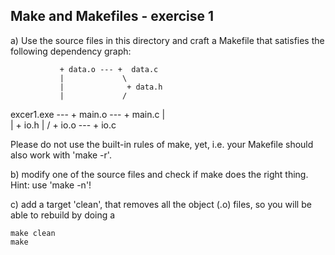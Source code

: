 ## Make and Makefiles - exercise 1

a) Use the source files in this directory and craft a Makefile that
satisfies the following dependency graph:

               + data.o --- +  data.c
               |             \
               |              + data.h
               |             /

excer1.exe --- + main.o --- + main.c
| \
| + io.h
| / + io.o --- + io.c

Please do not use the built-in rules of make, yet, i.e. your Makefile
should also work with 'make -r'.

b) modify one of the source files and check if make does the right thing.
Hint: use 'make -n'!

c) add a target 'clean', that removes all the object (.o) files, so you
will be able to rebuild by doing a

    make clean
    make
